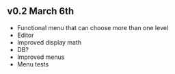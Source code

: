 ## v0.2 March 6th
* Functional menu that can choose more than one level
* Editor
* Improved display math
* DB?
* Improved menus
* Menu tests

